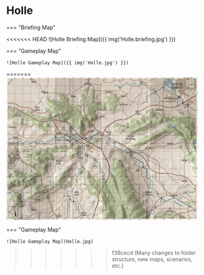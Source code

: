 # Holle

=== "Briefing Map"

<<<<<<< HEAD
    ![Holle Briefing Map]({{ img('Holle.briefing.jpg') }})

=== "Gameplay Map"

    ![Holle Gameplay Map]({{ img('Holle.jpg') }})
=======
    ![Holle Briefing Map](Holle.briefing.jpg)

=== "Gameplay Map"

    ![Holle Gameplay Map](Holle.jpg)
>>>>>>> f38cecd (Many changes to folder structure, new maps, scenarios, etc.)
